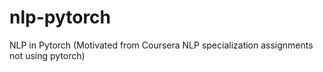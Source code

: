 # nlp-pytorch
NLP in Pytorch (Motivated from Coursera NLP specialization assignments not using pytorch)
